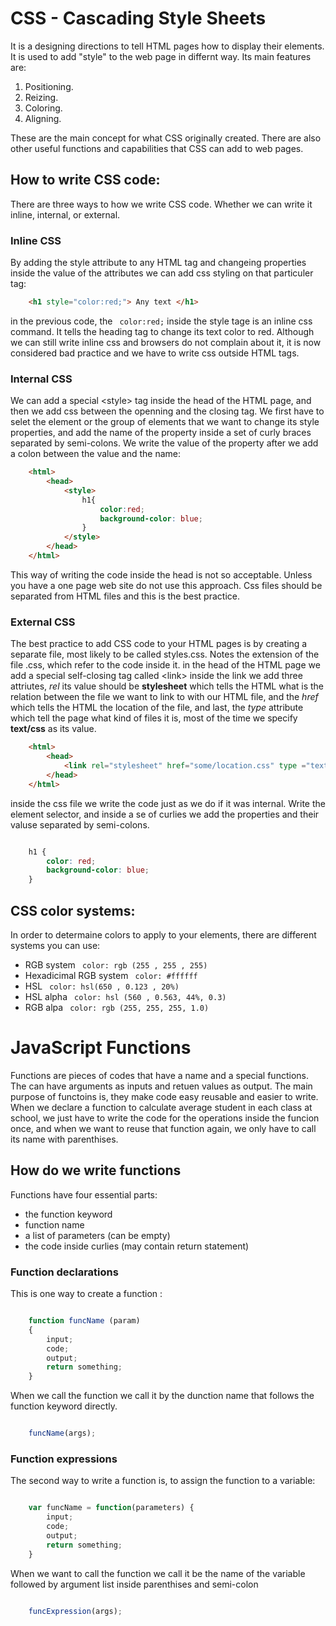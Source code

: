 # CSS - Cascading Style Sheets

It is a designing directions to tell HTML pages how to display their elements. It is used to add "style" to the web page in differnt way. Its main features are:

1. Positioning.
2. Reizing.
3. Coloring.
4. Aligning.

These are the main concept for what CSS originally created. There are also other useful functions and capabilities that CSS can add to web pages.

## How to write CSS code:
There are three ways to how we write CSS code. Whether we can write it inline, internal, or external.

### Inline CSS
By adding the style attribute to any HTML tag and changeing properties inside the value of the attributes we can add css styling on that particuler tag:
```html
    <h1 style="color:red;"> Any text </h1>
```
in the previous code, the ``` color:red;``` inside the style tage is an inline css command. It tells the heading tag to change its text color to red.
Although we can still write inline css and browsers do not complain about it, it is now considered bad practice and we have to write css outside HTML tags.

### Internal CSS

We can add a special \<style\> tag inside the head of the HTML page, and then we add css between the openning and the closing tag. We first have to selet the element or the group of elements that we want to change its style properties, and add the name of the property inside a set of curly braces separated by semi-colons. We write the value of the property after we add a colon between the  value and the name:
```html
    <html>
        <head>
            <style>
                h1{
                    color:red;
                    background-color: blue;
                }
            </style>
        </head>
    </html>


```
This way of writing the code inside the head is not so acceptable. Unless you have a one page web site do not use this approach. Css files should be separated from HTML files and this is the best practice.

### External CSS

The best practice to add CSS code to your HTML pages is by creating a separate file, most likely to be called styles.css. Notes the extension of the file .css, which refer to the code inside it. in the head of the HTML page we add a special self-closing tag called \<link\> inside the link we add three attriutes, *rel* its value should be **stylesheet** which tells the HTML what is the relation between the file we want to link to with our HTML file,  and the *href* which tells the HTML the location of the file, and last, the *type* attribute which tell the page what kind of files it is, most of the time we specify **text/css** as its value.



```html
    <html>
        <head>
            <link rel="stylesheet" href="some/location.css" type ="text/css" />
        </head>
    </html>


```
inside the css file we write the code just as we do if it was internal. Write the element selector, and inside a se of curlies we add the properties and their valuse separated by semi-colons.

```css

    h1 {
        color: red;
        background-color: blue;
    }
```


## CSS color systems:
In order to determaine colors to apply to your elements, there are different systems you can use:

* RGB system  ``` color: rgb (255 , 255 , 255)```
* Hexadicimal RGB system ``` color: #ffffff```
* HSL ``` color: hsl(650 , 0.123 , 20%)```
* HSL alpha  ``` color: hsl (560 , 0.563, 44%, 0.3)```
* RGB alpa ``` color: rgb (255, 255, 255, 1.0)```


# JavaScript Functions

Functions are pieces of codes that have a name and a special functions. The can have arguments as inputs and retuen values as output. The main purpose of functoins is, they make code easy reusable and easier to write. When we declare a function to calculate average student in each class at school, we just have to write the code for the operations inside the funcion once, and when we want to reuse that function again, we only have to call its name with parenthises. 

## How do we write functions

Functions have four essential parts:

* the function keyword 
* function name
* a list of parameters (can be empty)
* the code inside curlies (may contain return statement)
  
### Function declarations
This is one way to create a function :
``` javascript

    function funcName (param)
    {
        input;
        code;
        output;
        return something;
    }
```

When we call the function we call it by the dunction name that follows the function keyword directly.
```javascript

    funcName(args);
```
### Function expressions
The second way to write a function is, to assign the function to a variable:
```javascript

    var funcName = function(parameters) {
        input;
        code;
        output;
        return something;
    }

```
When we want to call the function we call it be the name of the variable followed by argument list inside parenthises and semi-colon

```javascript

    funcExpression(args);
```